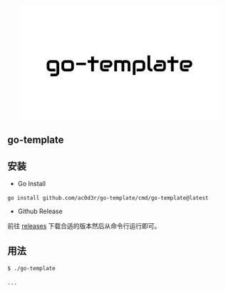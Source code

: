 <div align="center" >
    <img src="./docs/logo.jpg" />
</div>

## go-template

## 安装
- Go Install

`go install github.com/ac0d3r/go-template/cmd/go-template@latest`

- Github Release

前往 [releases](https://github.com/ac0d3r/go-template/releases) 下载合适的版本然后从命令行运行即可。

## 用法

```
$ ./go-template

...
```

